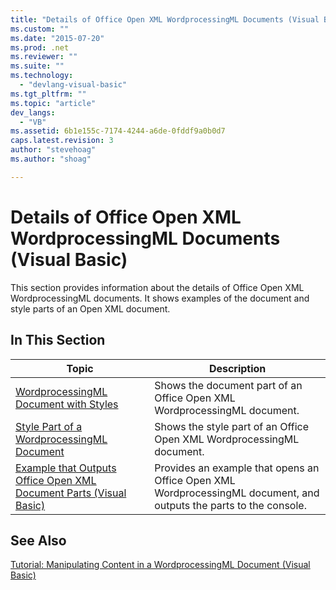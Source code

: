 ```yaml
---
title: "Details of Office Open XML WordprocessingML Documents (Visual Basic) | Microsoft Docs"
ms.custom: ""
ms.date: "2015-07-20"
ms.prod: .net
ms.reviewer: ""
ms.suite: ""
ms.technology: 
  - "devlang-visual-basic"
ms.tgt_pltfrm: ""
ms.topic: "article"
dev_langs: 
  - "VB"
ms.assetid: 6b1e155c-7174-4244-a6de-0fddf9a0b0d7
caps.latest.revision: 3
author: "stevehoag"
ms.author: "shoag"

---
```

# Details of Office Open XML WordprocessingML Documents (Visual Basic)
This section provides information about the details of Office Open XML WordprocessingML documents. It shows examples of the document and style parts of an Open XML document.  
  
## In This Section  
  
|Topic|Description|  
|-----------|-----------------|  
|[WordprocessingML Document with Styles](../../../../visual-basic/programming-guide/concepts/linq/wordprocessingml-document-with-styles.md)|Shows the document part of an Office Open XML WordprocessingML document.|  
|[Style Part of a WordprocessingML Document](../../../../visual-basic/programming-guide/concepts/linq/style-part-of-a-wordprocessingml-document.md)|Shows the style part of an Office Open XML WordprocessingML document.|  
|[Example that Outputs Office Open XML Document Parts (Visual Basic)](../../../../visual-basic/programming-guide/concepts/linq/example-that-outputs-office-open-xml-document-parts.md)|Provides an example that opens an Office Open XML WordprocessingML document, and outputs the parts to the console.|  
  
## See Also  
 [Tutorial: Manipulating Content in a WordprocessingML Document (Visual Basic)](../../../../visual-basic/programming-guide/concepts/linq/tutorial-manipulating-content-in-a-wordprocessingml-document.md)